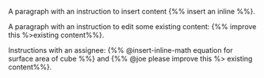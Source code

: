 A paragraph with an instruction to insert content {%% insert an inline
%%}.

A paragraph with an instruction to edit some existing content: {%% improve this
%>existing content%%}.

Instructions with an assignee: {%% @insert-inline-math equation for surface area of cube
%%} and {%% @joe please improve this
%> existing content%%}.